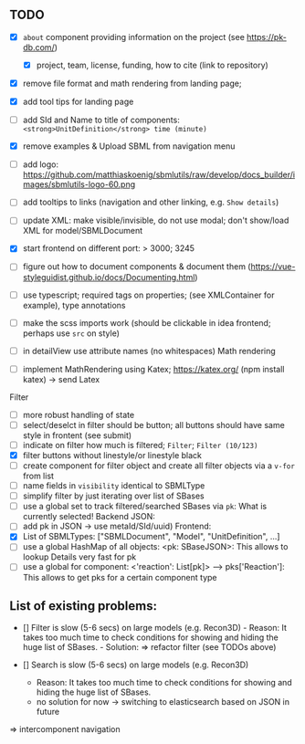 ## TODO
- [x] `about` component providing information on the project (see https://pk-db.com/)
  - [x] project, team, license, funding, how to cite (link to repository)
- [x] remove file format and math rendering from landing page;
- [x] add tool tips for landing page
- [ ] add SId and Name to title of components: `<strong>UnitDefinition</strong> time (minute)`
- [x] remove examples & Upload SBML from navigation menu
- [ ] add logo: https://github.com/matthiaskoenig/sbmlutils/raw/develop/docs_builder/images/sbmlutils-logo-60.png
- [ ] add tooltips to links (navigation and other linking, e.g. `Show details`)
- [ ] update XML: make visible/invisible, do not use modal; don't show/load XML for model/SBMLDocument
- [x] start frontend on different port: > 3000; 3245
- [ ] figure out how to document components & document them (https://vue-styleguidist.github.io/docs/Documenting.html)
- [ ] use typescript; required tags on properties; (see XMLContainer for example), type annotations
- [ ] make the scss imports work (should be clickable in idea frontend; perhaps use `src` on style)
- [ ] in detailView use attribute names (no whitespaces)
Math rendering
- [ ] implement MathRendering using Katex; https://katex.org/ (npm install katex) -> send Latex




Filter
- [ ] more robust handling of state
- [ ] select/deselct in filter should be button; all buttons should have same style in frontent (see submit)
- [ ] indicate on filter how much is filtered; `Filter`; `Filter (10/123)`
- [x] filter buttons without linestyle/or linestyle black
- [ ] create component for filter object and create all filter objects via a `v-for` from
      list
- [ ] name fields in `visibility` identical to SBMLType
- [ ] simplify filter by just iterating over list of SBases
- [ ] use a global set to track filtered/searched SBases via `pk`: What is currently selected!
Backend JSON:
- [ ]  add pk in JSON -> use metaId/SId/uuid)
Frontend:
- [x] List of SBMLTypes: ["SBMLDocument", "Model", "UnitDefinition", ...]  
- [ ] use a global HashMap of all objects: <pk: SBaseJSON>: This allows to lookup Details very fast for pk
- [ ] use a global for component: <'reaction': List[pk]> --> pks['Reaction']: This allows to get pks for a certain component type

## List of existing problems:
 - [] Filter is slow (5-6 secs) on large models (e.g. Recon3D)
        - Reason: It takes too much time to check conditions for showing and hiding the huge list of SBases.
        - Solution: => refactor filter (see TODOs above)
   
- [] Search is slow (5-6 secs) on large models (e.g. Recon3D)
    - Reason: It takes too much time to check conditions for showing and hiding the huge list of SBases.
    - no solution for now -> switching to elasticsearch based on JSON in future
    
=> intercomponent navigation
